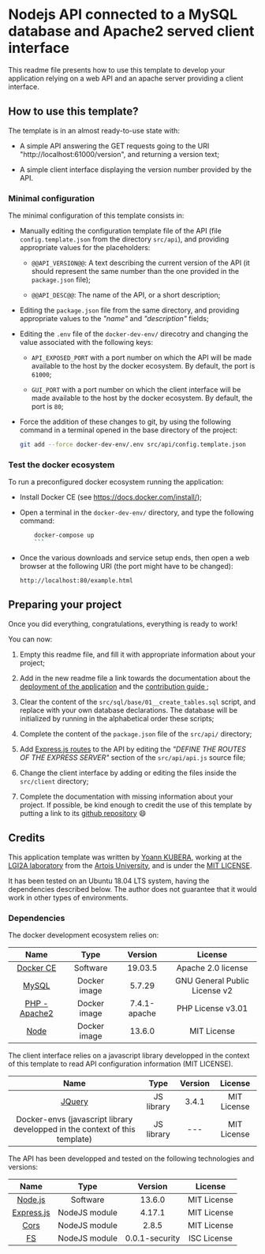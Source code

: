 # Nodejs API connected to a MySQL database and Apache2 served client interface

This readme file presents how to use this template to develop your application
relying on a web API and an apache server providing a client interface.

## How to use this template?

The template is in an almost ready-to-use state with:

* A simple API answering the GET requests going to the URI "http://localhost:61000/version",
  and returning a version text;

* A simple client interface displaying the version number provided by the API.

### Minimal configuration

The minimal configuration of this template consists in:

* Manually editing the configuration template file of the API (file
	`config.template.json` from the directory `src/api`), and providing appropriate
	values for the placeholders:

    * `@@API_VERSION@@`: A text describing the current version of the API (it
			should represent the same number than the one provided in the `package.json`
			file);

    * `@@API_DESC@@`: The name of the API, or a short description;

* Editing the `package.json` file from the same directory, and providing appropriate
  values to the _"name"_ and _"description"_ fields;

* Editing the `.env` file of the `docker-dev-env/` direcotry and changing the value
  associated with the following keys:

    * `API_EXPOSED_PORT` with a port number on which the API will be made available
		  to the host by the docker ecosystem. By default, the port is `61000`;

    * `GUI_PORT` with a port number on which the client interface will be made
		  available to the host by the docker ecosystem. By default, the port is `80`;

* Force the addition of these changes to git, by using the following command
  in a terminal opened in the base directory of the project:

    ```bash
    git add --force docker-dev-env/.env src/api/config.template.json
    ```

### Test the docker ecosystem

To run a preconfigured docker ecosystem running the application:

* Install Docker CE (see https://docs.docker.com/install/);

* Open a terminal in the `docker-dev-env/` directory, and type the following
  command:

    ```bash
		docker-compose up
		```

* Once the various downloads and service setup ends, then open a web browser at
  the following URI (the port might have to be changed):

    `http://localhost:80/example.html`

## Preparing your project

Once you did everything, congratulations, everything is ready to work!

You can now:

1. Empty this readme file, and fill it with appropriate information about your
   project;

1. Add in the new readme file a link towards the documentation about the [deployment
   of the application](doc/deployment/Readme.md) and the [contribution guide
	 ](CONTRIBUTING.md);

1. Clear the content of the `src/sql/base/01__create_tables.sql` script, and
   replace with your own database declarations. The database will be initialized
	 by running in the alphabetical order these scripts;

1. Complete the content of the `package.json` file of the `src/api/` directory;

1. Add [Express.js routes](https://expressjs.com/en/guide/routing.html) to the
   API by editing the _"DEFINE THE ROUTES OF THE EXPRESS SERVER"_ section of the
	 `src/api/api.js` source file;

1. Change the client interface by adding or editing the files inside the
   `src/client` directory;

1. Complete the documentation with missing information about your project.
   If possible, be kind enough to credit the use of this template by putting a
	 link to its [github repository](https://github.com/yoannkubera/docker-envs)
   :smile:

## Credits

This application template was written by [Yoann KUBERA](https://github.com/yoannkubera),
working at the [LGI2A laboratory](https://www.lgi2a.univ-artois.fr) from the [Artois
University](https://www.univ-artois.fr), and is under the [MIT LICENSE](LICENSE).

It has been tested on an Ubuntu 18.04 LTS system, having the dependencies described
below. The author does not guarantee that it would work in other types of environments.

### Dependencies

The docker development ecosystem relies on:

| Name                                                                 | Type         | Version      | License                       |
|:--------------------------------------------------------------------:|:------------:|:------------:|:-----------------------------:|
| [Docker CE](https://docs.docker.com/install/linux/docker-ce/ubuntu/) | Software     | 19.03.5      | Apache 2.0 license            |
| [MySQL](https://hub.docker.com/_/mysql)                              | Docker image | 5.7.29       | GNU General Public License v2 |
| [PHP - Apache2](https://hub.docker.com/_/php)                        | Docker image | 7.4.1-apache | PHP License v3.01             |
| [Node](https://hub.docker.com/_/node/)                               | Docker image | 13.6.0       | MIT License                   |

The client interface relies on a javascript library developped in the context of
this template to read API configuration information (MIT LICENSE).

| Name                                                                        | Type         | Version | License     |
|:---------------------------------------------------------------------------:|:------------:|:-------:|:-----------:|
| [JQuery](https://jquery.com/)                                               | JS library   | 3.4.1   | MIT License |
| Docker-envs (javascript library developped in the context of this template) | JS library   | ---     | MIT License |


The API has been developped and tested on the following technologies and versions:

| Name                                                           | Type          | Version        | License     |
|:--------------------------------------------------------------:|:-------------:|:--------------:|:-----------:|
| [Node.js](https://nodejs.org/en/)                              | Software      | 13.6.0         | MIT License |
| [Express.js](http://expressjs.com/)                            | NodeJS module | 4.17.1         | MIT License |
| [Cors](https://github.com/expressjs/cors#readme)               | NodeJS module | 2.8.5          | MIT License |
| [FS](https://github.com/npm/security-holder#readme)            | NodeJS module | 0.0.1-security | ISC License |
